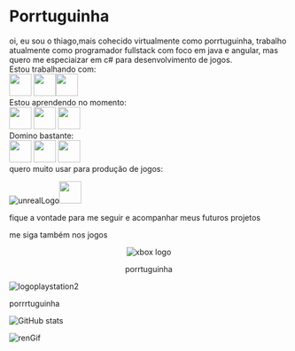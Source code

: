 
<h1 allign= center;>Porrtuguinha</h1>
oi, eu sou o thiago,mais cohecido virtualmente como porrtuguinha, trabalho atualmente como programador fullstack com foco em java e angular, mas quero me especiaizar em c# para desenvolvimento de jogos.
<br>
Estou trabalhando com:
<div>
<img src="https://cdn.jsdelivr.net/gh/devicons/devicon/icons/angularjs/angularjs-original.svg" width="40" height="40" /> <img src="https://cdn.jsdelivr.net/gh/devicons/devicon/icons/postgresql/postgresql-original.svg" width="40" height="40" /><img src="https://cdn.jsdelivr.net/gh/devicons/devicon/icons/java/java-original.svg" width="40" height="40" />
</div>
Estou aprendendo no momento:
<div>
  <img src="https://cdn.jsdelivr.net/gh/devicons/devicon/icons/react/react-original.svg" width="40" height="40" /> <img src="https://cdn.jsdelivr.net/gh/devicons/devicon/icons/csharp/csharp-original.svg" width="40" height="40" /> <img src="https://cdn.jsdelivr.net/gh/devicons/devicon/icons/android/android-original.svg" width="40" height="40"  />
</div>
Domino bastante:
<div>
  <img src="https://cdn.jsdelivr.net/gh/devicons/devicon/icons/javascript/javascript-original.svg" width="40" height="40" />
  <img src="https://cdn.jsdelivr.net/gh/devicons/devicon/icons/html5/html5-original-wordmark.svg"  width="40" height="40" />
  <img src="https://cdn.jsdelivr.net/gh/devicons/devicon/icons/css3/css3-original-wordmark.svg"  width="40" height="40" />
</div>
quero muito usar para produção de jogos:
<div>


![unrealLogo](https://github.com/porrtuguinha/porrtuguinha/assets/132089158/280aa9e1-0124-4632-a86f-314b59534066)<img src="https://cdn.jsdelivr.net/gh/devicons/devicon/icons/csharp/csharp-original.svg" width="40" height="40" />
</div>
fique a vontade para me seguir e acompanhar meus futuros projetos
<p>me siga também nos jogos</p>
<div style= "text-align: center">
  
  
  ![xbox logo](https://github.com/porrtuguinha/porrtuguinha/assets/132089158/97b9c0ca-f6d3-4eda-a73e-4c9dfc2023e8)       
  <p>porrtuguinha</p>
  


</div>
<div>



  ![logoplaystation2](https://github.com/porrtuguinha/porrtuguinha/assets/132089158/d7c86eae-69d8-479e-be7e-a9009971a877)
 <p>porrrtuguinha</p>



  
</div>
<div>


![GitHub stats](https://github-readme-stats.vercel.app/api?username=porrtuguinha&show_icons=true&theme=dark)


  
</div>





![renGif](https://github.com/porrtuguinha/porrtuguinha/assets/132089158/625a53ad-d618-48bd-a4d6-17d0ccd17cc9)
